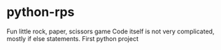 # python-rps

Fun little rock, paper, scissors game
Code itself is not very complicated, mostly if else statements.
First python project
